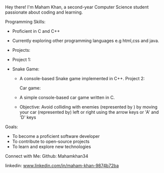 Hey there! I'm Maham Khan, a second-year Computer Science student passionate about coding and learning.

Programming Skills:
- Proficient in C and C++
- Currently exploring other programming languages e.g html,css and java.

- Projects:
- Project 1:
- Snake Game:
    - A console-based Snake game implemented in C++.
 Project 2:

      Car game:
    - A simple console-based car game written in C.
    -  Objective: Avoid colliding with enemies (represented by ) by moving your car (represented by) left or right using the arrow keys or 'A' and 'D' keys
  
Goals:
- To become a proficient software developer
- To contribute to open-source projects
- To learn and explore new technologies

Connect with Me:
Github:
Mahamkhan34

linkedin:
www.linkedin.com/in/maham-khan-9874b72ba
